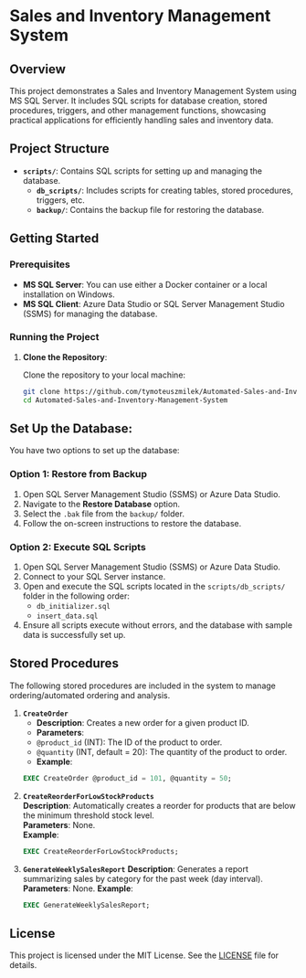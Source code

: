 # Sales and Inventory Management System

## Overview

This project demonstrates a Sales and Inventory Management System using MS SQL Server. It includes SQL scripts for database creation, stored procedures, triggers, and other management functions, showcasing practical applications for efficiently handling sales and inventory data.

## Project Structure

- **`scripts/`**: Contains SQL scripts for setting up and managing the database.
  - **`db_scripts/`**: Includes scripts for creating tables, stored procedures, triggers, etc.
  - **`backup/`**: Contains the backup file for restoring the database.

## Getting Started

### Prerequisites

- **MS SQL Server**: You can use either a Docker container or a local installation on Windows.
- **MS SQL Client**: Azure Data Studio or SQL Server Management Studio (SSMS) for managing the database.

### Running the Project

1. **Clone the Repository**:
   
   Clone the repository to your local machine:
    ```bash
   git clone https://github.com/tymoteuszmilek/Automated-Sales-and-Inventory-Management-System.git
   cd Automated-Sales-and-Inventory-Management-System
    ```
    
## Set Up the Database:

You have two options to set up the database:

### Option 1: Restore from Backup

1. Open SQL Server Management Studio (SSMS) or Azure Data Studio.
2. Navigate to the **Restore Database** option.
3. Select the `.bak` file from the `backup/` folder.
4. Follow the on-screen instructions to restore the database.

### Option 2: Execute SQL Scripts

1. Open SQL Server Management Studio (SSMS) or Azure Data Studio.
2. Connect to your SQL Server instance.
3. Open and execute the SQL scripts located in the `scripts/db_scripts/` folder in the following order:
   - `db_initializer.sql`
   - `insert_data.sql`
4. Ensure all scripts execute without errors, and the database with sample data is successfully set up.

## Stored Procedures

The following stored procedures are included in the system to manage ordering/automated ordering and analysis.

1. **`CreateOrder`**  
   - **Description**: Creates a new order for a given product ID.  
   - **Parameters**:  
   - `@product_id` (INT): The ID of the product to order.  
   - `@quantity` (INT, default = 20): The quantity of the product to order.  
   - **Example**:
   ```sql
   EXEC CreateOrder @product_id = 101, @quantity = 50;

2. **`CreateReorderForLowStockProducts`**  
   **Description**: Automatically creates a reorder for products that are below the minimum threshold stock level.  
   **Parameters**: None.    
   **Example**:
   ```sql
   EXEC CreateReorderForLowStockProducts;

3. **`GenerateWeeklySalesReport`**
   **Description**: Generates a report summarizing sales by category for the past week (day interval).
   **Parameters**: None.
   **Example**:
   ```sql
   EXEC GenerateWeeklySalesReport;
   ```
   

## License

This project is licensed under the MIT License. See the [LICENSE](https://github.com/tymoteuszmilek/Automated-Sales-and-Inventory-Management-System/blob/main/LICENSE.md) file for details.
